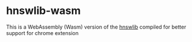 # hnswlib-wasm

This is a WebAssembly (Wasm) version of the [hnswlib](https://github.com/shravansunder/hnswlib-wasm) 
compiled for better support for chrome extension